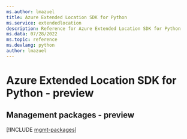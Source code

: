 ```yaml
---
ms.author: lmazuel
title: Azure Extended Location SDK for Python
ms.service: extendedlocation
description: Reference for Azure Extended Location SDK for Python
ms.data: 07/28/2022
ms.topic: reference
ms.devlang: python
author: lmazuel
---
```

# Azure Extended Location SDK for Python - preview

## Management packages - preview
[!INCLUDE [mgmt-packages](extended-location-mgmt-index.md)]